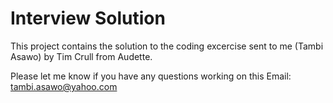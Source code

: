 # Interview Solution
This project contains the solution to the coding excercise sent to me (Tambi Asawo) by Tim Crull from Audette.

Please let me know if you have any questions working on this
Email: tambi.asawo@yahoo.com
